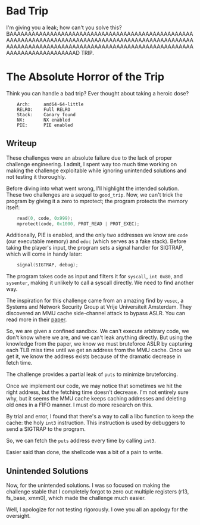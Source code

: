 # Bad Trip

I'm giving you a leak; how can't you solve this? BAAAAAAAAAAAAAAAAAAAAAAAAAAAAAAAAAAAAAAAAAAAAAAAAAAAAAAAAAAAAAAAAAAAAAAAAAAAAAAAAAAAAAAAAAAAAAAAAAAAAAAAAAAAAAAAAAAAAAAAAAAAAAAAAAAAAAAAAAAAAAAAAAAAAAAAAAAAAAAAAAAAAAAAAAAAD TRIP.

# The Absolute Horror of the Trip

Think you can handle a bad trip? Ever thought about taking a heroic dose?


```
    Arch:     amd64-64-little
    RELRO:    Full RELRO
    Stack:    Canary found
    NX:       NX enabled
    PIE:      PIE enabled
```


## Writeup
These challenges were an absolute failure due to the lack of proper challenge engineering. I admit, I spent way too much time working on making the challenge exploitable while ignoring unintended solutions and not testing it thoroughly.

Before diving into what went wrong, I'll highlight the intended solution. These two challenges are a sequel to `good_trip`. Now, we can't trick the program by giving it a zero to mprotect; the program protects the memory itself:

```c
    read(0, code, 0x999);
    mprotect(code, 0x1000, PROT_READ | PROT_EXEC);
```

Additionally, PIE is enabled, and the only two addresses we know are `code` (our executable memory) and `edoc` (which serves as a fake stack). Before taking the player's input, the program sets a signal handler for SIGTRAP, which will come in handy later:

```c
    signal(SIGTRAP, debug);
```

The program takes code as input and filters it for `syscall`, `int 0x80`, and `sysenter`, making it unlikely to call a syscall directly. We need to find another way.

The inspiration for this challenge came from an amazing find by `vusec`, a Systems and Network Security Group at Vrije Universiteit Amsterdam. They discovered an MMU cache side-channel attack to bypass ASLR. You can read more in their [paper](https://download.vusec.net/papers/anc_ndss17.pdf).

So, we are given a confined sandbox. We can't execute arbitrary code, we don't know where we are, and we can't leak anything directly. 
But using the knowledge from the paper, we know we must bruteforce ASLR by capturing each TLB miss time until we get an address from the MMU cache. Once we get it, we know the address exists because of the dramatic decrease in fetch time.

The challenge provides a partial leak of `puts` to minimize bruteforcing.

Once we implement our code, we may notice that sometimes we hit the right address, but the fetching time doesn't decrease. I'm not entirely sure why, but it seems the MMU cache keeps caching addresses and deleting old ones in a FIFO manner. I must do more research on this.

By trial and error, I found that there's a way to call a libc function to keep the cache: the holy `int3` instruction. This instruction is used by debuggers to send a SIGTRAP to the program.

So, we can fetch the `puts` address every time by calling `int3`.

Easier said than done, the shellcode was a bit of a pain to write.

## Unintended Solutions
Now, for the unintended solutions. I was so focused on making the challenge stable that I completely forgot to zero out multiple registers (r13, fs_base, xmm0), which made the challenge much easier.

Well, I apologize for not testing rigorously. I owe you all an apology for the oversight.
